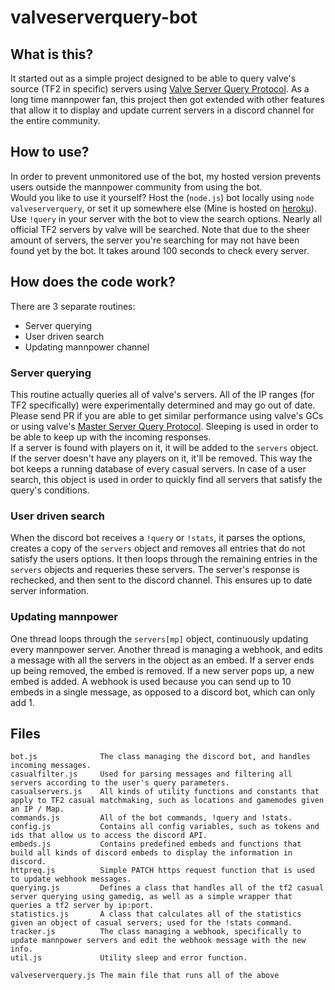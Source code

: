 # valveserverquery-bot
## What is this?
It started out as a simple project designed to be able to query valve's source (TF2 in specific) servers using [Valve Server Query Protocol](https://developer.valvesoftware.com/wiki/Server_queries). As a long time mannpower fan, this project then got extended with other features that allow it to display and update current servers in a discord channel for the entire community.
## How to use?
In order to prevent unmonitored use of the bot, my hosted version prevents users outside the mannpower community from using the bot.  
Would you like to use it yourself? Host the (`node.js`) bot locally using `node valveserverquery`, or set it up somewhere else (Mine is hosted on [heroku](https://www.heroku.com/)).
Use `!query` in your server with the bot to view the search options. Nearly all official TF2 servers by valve will be searched. Note that due to the sheer amount of servers, the server you're searching for may not have been found yet by the bot. It takes around 100 seconds to check every server.
## How does the code work?
There are 3 separate routines:
- Server querying
- User driven search
- Updating mannpower channel
### Server querying
This routine actually queries all of valve's servers. All of the IP ranges (for TF2 specifically) were experimentally determined and may go out of date. Please send PR if you are able to get similar performance using valve's GCs or using valve's [Master Server Query Protocol](https://developer.valvesoftware.com/wiki/Master_Server_Query_Protocol). Sleeping is used in order to be able to keep up with the incoming responses.  
If a server is found with players on it, it will be added to the `servers` object. If the server doesn't have any players on it, it'll be removed. This way the bot keeps a running database of every casual servers. In case of a user search, this object is used in order to quickly find all servers that satisfy the query's conditions.  
### User driven search
When the discord bot receives a `!query` or `!stats`, it parses the options, creates a copy of the `servers` object and removes all entries that do not satisfy the users options. It then loops through the remaining entries in the `servers` objects and requeries these servers. The server's response is rechecked, and then sent to the discord channel. This ensures up to date server information.
### Updating mannpower
One thread loops through the `servers[mp]` object, continuously updating every mannpower server. Another thread is managing a webhook, and edits a message with all the servers in the object as an embed. If a server ends up being removed, the embed is removed. If a new server pops up, a new embed is added. A webhook is used because you can send up to 10 embeds in a single message, as opposed to a discord bot, which can only add 1.
## Files
```
bot.js              The class managing the discord bot, and handles incoming messages.
casualfilter.js     Used for parsing messages and filtering all servers according to the user's query parameters.
casualservers.js    All kinds of utility functions and constants that apply to TF2 casual matchmaking, such as locations and gamemodes given an IP / Map.
commands.js         All of the bot commands, !query and !stats.
config.js           Contains all config variables, such as tokens and ids that allow us to access the discord API.
embeds.js           Contains predefined embeds and functions that build all kinds of discord embeds to display the information in discord.
httpreq.js          Simple PATCH https request function that is used to update webhook messages.
querying.js         Defines a class that handles all of the tf2 casual server querying using gamedig, as well as a simple wrapper that queries a tf2 server by ip:port.
statistics.js       A class that calculates all of the statistics given an object of casual servers; used for the !stats command.
tracker.js          The class managing a webhook, specifically to update mannpower servers and edit the webhook message with the new info.
util.js             Utility sleep and error function.

valveserverquery.js The main file that runs all of the above
```
